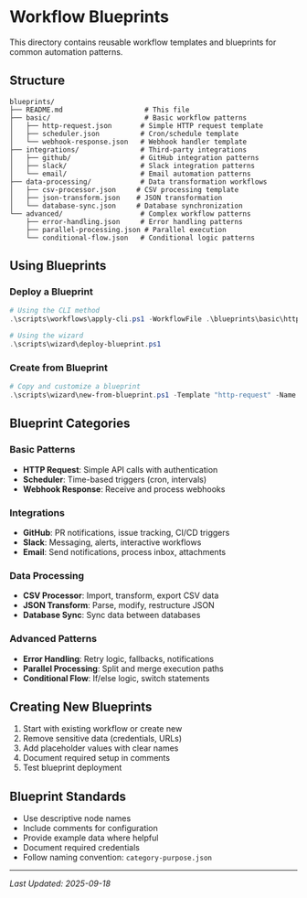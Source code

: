 # Workflow Blueprints

This directory contains reusable workflow templates and blueprints for common automation patterns.

## Structure

```
blueprints/
├── README.md                    # This file
├── basic/                       # Basic workflow patterns
│   ├── http-request.json       # Simple HTTP request template
│   ├── scheduler.json          # Cron/schedule template
│   └── webhook-response.json   # Webhook handler template
├── integrations/               # Third-party integrations
│   ├── github/                 # GitHub integration patterns
│   ├── slack/                  # Slack integration patterns
│   └── email/                  # Email automation patterns
├── data-processing/            # Data transformation workflows
│   ├── csv-processor.json     # CSV processing template
│   ├── json-transform.json    # JSON transformation
│   └── database-sync.json     # Database synchronization
└── advanced/                   # Complex workflow patterns
    ├── error-handling.json     # Error handling patterns
    ├── parallel-processing.json # Parallel execution
    └── conditional-flow.json   # Conditional logic patterns
```

## Using Blueprints

### Deploy a Blueprint
```powershell
# Using the CLI method
.\scripts\workflows\apply-cli.ps1 -WorkflowFile .\blueprints\basic\http-request.json

# Using the wizard
.\scripts\wizard\deploy-blueprint.ps1
```

### Create from Blueprint
```powershell
# Copy and customize a blueprint
.\scripts\wizard\new-from-blueprint.ps1 -Template "http-request" -Name "MyCustomWorkflow"
```

## Blueprint Categories

### Basic Patterns
- **HTTP Request**: Simple API calls with authentication
- **Scheduler**: Time-based triggers (cron, intervals)
- **Webhook Response**: Receive and process webhooks

### Integrations
- **GitHub**: PR notifications, issue tracking, CI/CD triggers
- **Slack**: Messaging, alerts, interactive workflows
- **Email**: Send notifications, process inbox, attachments

### Data Processing
- **CSV Processor**: Import, transform, export CSV data
- **JSON Transform**: Parse, modify, restructure JSON
- **Database Sync**: Sync data between databases

### Advanced Patterns
- **Error Handling**: Retry logic, fallbacks, notifications
- **Parallel Processing**: Split and merge execution paths
- **Conditional Flow**: If/else logic, switch statements

## Creating New Blueprints

1. Start with existing workflow or create new
2. Remove sensitive data (credentials, URLs)
3. Add placeholder values with clear names
4. Document required setup in comments
5. Test blueprint deployment

## Blueprint Standards

- Use descriptive node names
- Include comments for configuration
- Provide example data where helpful
- Document required credentials
- Follow naming convention: `category-purpose.json`

---

*Last Updated: 2025-09-18*